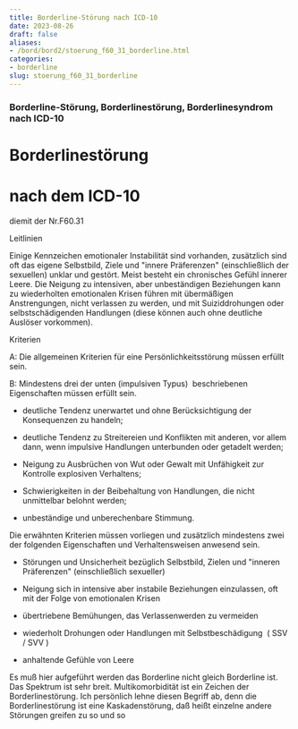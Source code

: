 ```yaml
---
title: Borderline-Störung nach ICD-10
date: 2023-08-26
draft: false
aliases:
- /bord/bord2/stoerung_f60_31_borderline.html
categories:
- borderline
slug: stoerung_f60_31_borderline
---
```



### Borderline-Störung, Borderlinestörung, Borderlinesyndrom nach ICD-10

# Borderlinestörung



# nach dem ICD-10
diemit der Nr.F60.31

Leitlinien

Einige Kennzeichen emotionaler
Instabilität sind vorhanden, zusätzlich sind oft das eigene Selbstbild, Ziele
und "innere Präferenzen" (einschließlich der sexuellen) unklar und
gestört. Meist besteht ein chronisches Gefühl innerer Leere. Die Neigung zu
intensiven, aber unbeständigen Beziehungen kann zu wiederholten emotionalen
Krisen führen mit übermäßigen Anstrengungen, nicht verlassen zu werden, und
mit Suiziddrohungen oder selbstschädigenden Handlungen (diese können auch ohne
deutliche Auslöser vorkommen).

Kriterien

A: Die allgemeinen Kriterien für eine Persönlichkeitsstörung müssen erfüllt
sein.

B: Mindestens drei der unten (impulsiven
Typus)  beschriebenen Eigenschaften müssen
erfüllt sein.

- deutliche Tendenz
unerwartet und ohne Berücksichtigung der Konsequenzen zu handeln;

- deutliche Tendenz zu
Streitereien und Konflikten mit anderen, vor allem dann, wenn impulsive
Handlungen unterbunden oder getadelt werden;

- Neigung zu Ausbrüchen
von Wut oder Gewalt mit Unfähigkeit zur Kontrolle explosiven Verhaltens;

- Schwierigkeiten in
der Beibehaltung von Handlungen, die nicht unmittelbar belohnt werden;

- unbeständige und
unberechenbare Stimmung.

Die erwähnten Kriterien müssen vorliegen und zusätzlich mindestens zwei der
folgenden Eigenschaften und Verhaltensweisen anwesend sein.

- Störungen
und Unsicherheit bezüglich Selbstbild, Zielen und "inneren Präferenzen" (einschließlich sexueller)

- Neigung
sich in intensive aber instabile Beziehungen einzulassen, oft mit der Folge von emotionalen
Krisen

- übertriebene
Bemühungen, das Verlassenwerden zu vermeiden

- wiederholt
Drohungen oder Handlungen mit Selbstbeschädigung  ( SSV / SVV )

- anhaltende
Gefühle von Leere

Es muß hier
aufgeführt werden das Borderline nicht gleich Borderline ist. Das Spektrum ist
sehr breit. Multikomorbidität ist ein Zeichen der Borderlinestörung. Ich
persönlich lehne diesen Begriff ab, denn die Borderlinestörung ist eine
Kaskadenstörung, daß heißt einzelne andere Störungen greifen zu so und so



